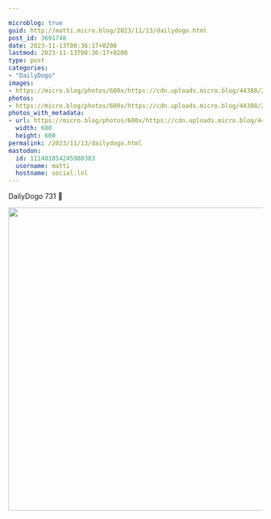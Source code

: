 ```yaml
---

microblog: true
guid: http://matti.micro.blog/2023/11/13/dailydogo.html
post_id: 3691748
date: 2023-11-13T08:36:17+0200
lastmod: 2023-11-13T08:36:17+0200
type: post
categories:
- "DailyDogo"
images:
- https://micro.blog/photos/600x/https://cdn.uploads.micro.blog/44388/2023/8682dbfd38f34debbb850eb927b70025.jpg
photos:
- https://micro.blog/photos/600x/https://cdn.uploads.micro.blog/44388/2023/8682dbfd38f34debbb850eb927b70025.jpg
photos_with_metadata:
- url: https://micro.blog/photos/600x/https://cdn.uploads.micro.blog/44388/2023/8682dbfd38f34debbb850eb927b70025.jpg
  width: 600
  height: 600
permalink: /2023/11/13/dailydogo.html
mastodon:
  id: 111401854245980383
  username: matti
  hostname: social.lol
---
```

DailyDogo 731 🐶

<img src="https://micro.blog/photos/600x/https://blog.martin-haehnel.de/uploads/2023/8682dbfd38f34debbb850eb927b70025.jpg" width="600" height="600" alt="" />
